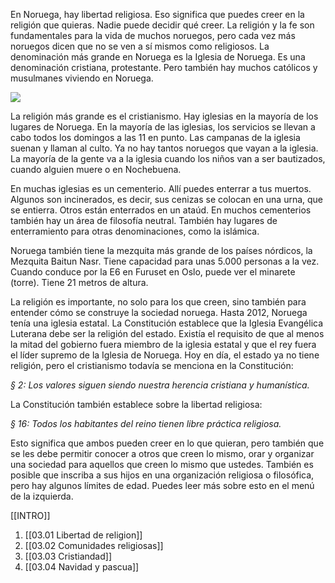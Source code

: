 En Noruega, hay libertad religiosa. Eso significa que puedes creer en la religión que quieras. Nadie puede decidir qué creer. La religión y la fe son fundamentales para la vida de muchos noruegos, pero cada vez más noruegos dicen que no se ven a sí mismos como religiosos. La denominación más grande en Noruega es la Iglesia de Noruega. Es una denominación cristiana, protestante. Pero también hay muchos católicos y musulmanes viviendo en Noruega.

![](https://cdn.kursoria.no/pensum/chapters/-_deyk6u.jpg)

La religión más grande es el cristianismo. Hay iglesias en la mayoría de los lugares de Noruega. En la mayoría de las iglesias, los servicios se llevan a cabo todos los domingos a las 11 en punto. Las campanas de la iglesia suenan y llaman al culto. Ya no hay tantos noruegos que vayan a la iglesia. La mayoría de la gente va a la iglesia cuando los niños van a ser bautizados, cuando alguien muere o en Nochebuena.

En muchas iglesias es un cementerio. Allí puedes enterrar a tus muertos. Algunos son incinerados, es decir, sus cenizas se colocan en una urna, que se entierra. Otros están enterrados en un ataúd. En muchos cementerios también hay un área de filosofía neutral. También hay lugares de enterramiento para otras denominaciones, como la islámica.

Noruega también tiene la mezquita más grande de los países nórdicos, la Mezquita Baitun Nasr. Tiene capacidad para unas 5.000 personas a la vez. Cuando conduce por la E6 en Furuset en Oslo, puede ver el minarete (torre). Tiene 21 metros de altura.

La religión es importante, no solo para los que creen, sino también para entender cómo se construye la sociedad noruega. Hasta 2012, Noruega tenía una iglesia estatal. La Constitución establece que la Iglesia Evangélica Luterana debe ser la religión del estado. Existía el requisito de que al menos la mitad del gobierno fuera miembro de la iglesia estatal y que el rey fuera el líder supremo de la Iglesia de Noruega. Hoy en día, el estado ya no tiene religión, pero el cristianismo todavía se menciona en la Constitución:

_§ 2: Los valores siguen siendo nuestra herencia cristiana y humanística._

La Constitución también establece sobre la libertad religiosa:

_§ 16: Todos los habitantes del reino tienen libre práctica religiosa._

Esto significa que ambos pueden creer en lo que quieran, pero también que se les debe permitir conocer a otros que creen lo mismo, orar y organizar una sociedad para aquellos que creen lo mismo que ustedes. También es posible que inscriba a sus hijos en una organización religiosa o filosófica, pero hay algunos límites de edad. Puedes leer más sobre esto en el menú de la izquierda.

[[INTRO]] 
1. [[03.01 Libertad de religion]]
2. [[03.02 Comunidades religiosas]]
3. [[03.03 Cristiandad]]
4. [[03.04 Navidad y pascua]]
